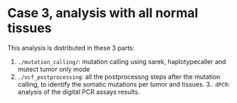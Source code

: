 # Case 3, analysis with all normal tissues

This analysis is distributed in these 3 parts:

1. ```./mutation_calling/```: mutation calling using sarek, haplotypecaller and mutect tumor only mode
2. ```./vcf_postprocessing```: all the postprocessng steps after the mutation calling, to identify the somatic mutations per tumor and tissues.
3.. ```dPCR```: analysis of the digital PCR assays results.